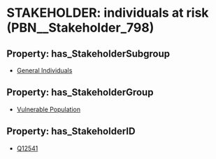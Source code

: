 # STAKEHOLDER: __individuals at risk__ (PBN__Stakeholder_798)

## Property: has_StakeholderSubgroup

* [General Individuals](PBN__StakeholderSubgroup_88)

## Property: has_StakeholderGroup

* [Vulnerable Population](PBN__StakeholderGroup_6)

## Property: has_StakeholderID

* [Q12541](Q12541)

